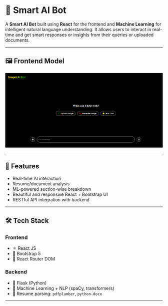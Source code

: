 # 🤖 Smart AI Bot

A **Smart AI Bot** built using **React** for the frontend and **Machine Learning** for intelligent natural language understanding. It allows users to interact in real-time and get smart responses or insights from their queries or uploaded documents.

---

## 🖼️ Frontend Model

![Alt text](https://github.com/piyushgupta246/ML/blob/main/Screenshot%202025-07-06%20191807.png)

---


## 🧠 Features

- Real-time AI interaction
- Resume/document analysis
- ML-powered section-wise breakdown
- Beautiful and responsive React + Bootstrap UI
- RESTful API integration with backend

---

## 🛠️ Tech Stack

### Frontend
- ⚛️ React JS
- 💅 Bootstrap 5
- 🔁 React Router DOM

### Backend
- 🐍 Flask (Python)
- 🤖 Machine Learning + NLP (spaCy, transformers)
- 📄 Resume parsing: `pdfplumber`, `python-docx`

---


